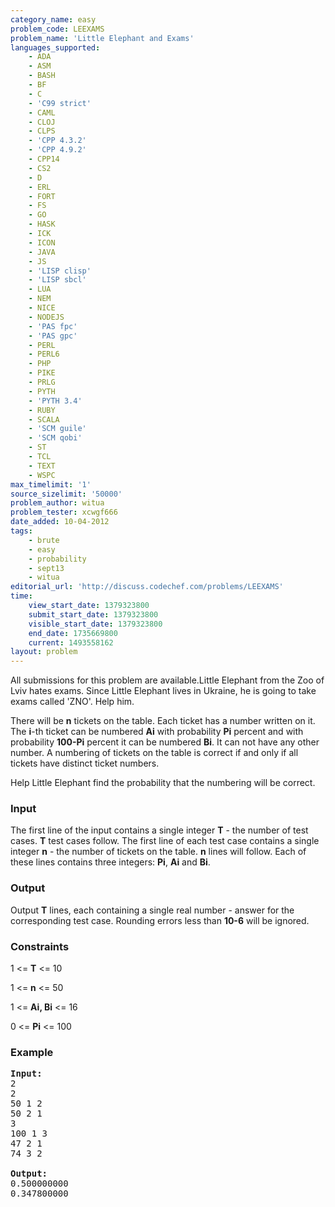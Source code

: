 ```yaml
---
category_name: easy
problem_code: LEEXAMS
problem_name: 'Little Elephant and Exams'
languages_supported:
    - ADA
    - ASM
    - BASH
    - BF
    - C
    - 'C99 strict'
    - CAML
    - CLOJ
    - CLPS
    - 'CPP 4.3.2'
    - 'CPP 4.9.2'
    - CPP14
    - CS2
    - D
    - ERL
    - FORT
    - FS
    - GO
    - HASK
    - ICK
    - ICON
    - JAVA
    - JS
    - 'LISP clisp'
    - 'LISP sbcl'
    - LUA
    - NEM
    - NICE
    - NODEJS
    - 'PAS fpc'
    - 'PAS gpc'
    - PERL
    - PERL6
    - PHP
    - PIKE
    - PRLG
    - PYTH
    - 'PYTH 3.4'
    - RUBY
    - SCALA
    - 'SCM guile'
    - 'SCM qobi'
    - ST
    - TCL
    - TEXT
    - WSPC
max_timelimit: '1'
source_sizelimit: '50000'
problem_author: witua
problem_tester: xcwgf666
date_added: 10-04-2012
tags:
    - brute
    - easy
    - probability
    - sept13
    - witua
editorial_url: 'http://discuss.codechef.com/problems/LEEXAMS'
time:
    view_start_date: 1379323800
    submit_start_date: 1379323800
    visible_start_date: 1379323800
    end_date: 1735669800
    current: 1493558162
layout: problem
---
```

All submissions for this problem are available.Little Elephant from the Zoo of Lviv hates exams. Since Little Elephant lives in Ukraine, he is going to take exams called 'ZNO'. Help him.

There will be **n** tickets on the table. Each ticket has a number written on it. The **i**-th ticket can be numbered **Ai** with probability **Pi** percent and with probability **100-Pi** percent it can be numbered **Bi**. It can not have any other number. A numbering of tickets on the table is correct if and only if all tickets have distinct ticket numbers.

Help Little Elephant find the probability that the numbering will be correct.

### Input

The first line of the input contains a single integer **T** - the number of test cases. **T** test cases follow. The first line of each test case contains a single integer **n** - the number of tickets on the table. **n** lines will follow. Each of these lines contains three integers: **Pi**, **Ai** and **Bi**.

### Output

Output **T** lines, each containing a single real number - answer for the corresponding test case. Rounding errors less than **10-6** will be ignored.

### Constraints

1 <= **T** <= 10

1 <= **n** <= 50

1 <= **Ai, Bi** <= 16

0 <= **Pi** <= 100

### Example

<pre>
<b>Input:</b>
2
2
50 1 2
50 2 1
3
100 1 3
47 2 1
74 3 2

<b>Output:</b>
0.500000000
0.347800000


</pre>